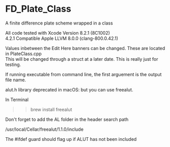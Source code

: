 # FD_Plate_Class
A finite difference plate scheme wrapped in a class  
  
All code tested with Xcode Version 8.2.1 (8C1002)  
4.2.1 Compatible Apple LLVM 8.0.0 (clang-800.0.42.1)  

Values inbetween the Edit Here banners can be changed. These are located in PlateClass.cpp  
This will be changed through a struct at a later date. This is really just for testing.  
  
If running executable from command line, the first arguement is the output file name.
  
alut.h library deprecated in macOS: but you can use freealut.  

In Terminal  
>> brew install freealut  
  
Don't forget to add the AL folder in the header search path  
  
/usr/local/Cellar/freealut/1.1.0/include  
  
The #ifdef guard should flag up if ALUT has not been included
